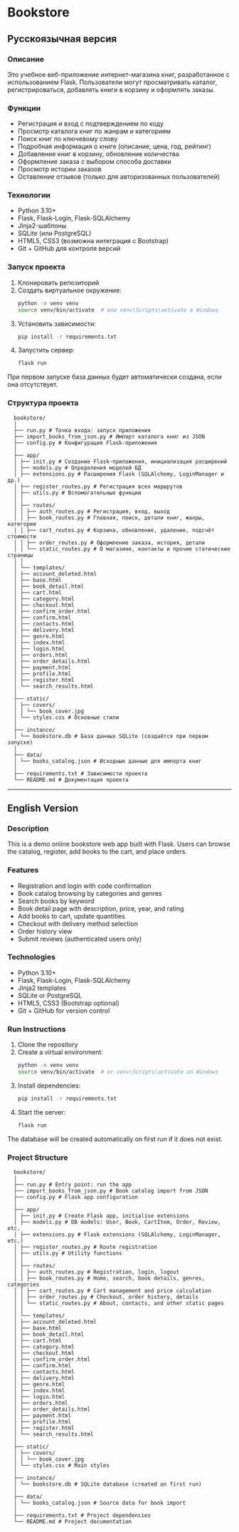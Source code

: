 # Bookstore

## Русскоязычная версия

### Описание

Это учебное веб-приложение интернет-магазина книг, разработанное с использованием Flask. Пользователи могут просматривать каталог, регистрироваться, добавлять книги в корзину и оформлять заказы.

### Функции

- Регистрация и вход с подтверждением по коду
- Просмотр каталога книг по жанрам и категориям
- Поиск книг по ключевому слову
- Подробная информация о книге (описание, цена, год, рейтинг)
- Добавление книг в корзину, обновление количества
- Оформление заказа с выбором способа доставки
- Просмотр истории заказов
- Оставление отзывов (только для авторизованных пользователей)

### Технологии

- Python 3.10+
- Flask, Flask-Login, Flask-SQLAlchemy
- Jinja2-шаблоны
- SQLite (или PostgreSQL)
- HTML5, CSS3 (возможна интеграция с Bootstrap)
- Git + GitHub для контроля версий

### Запуск проекта

1. Клонировать репозиторий
2. Создать виртуальное окружение:
   ```bash
   python -m venv venv
   source venv/bin/activate  # или venv\Scripts\activate в Windows
   ```
3. Установить зависимости:
   ```bash
   pip install -r requirements.txt
   ```
4. Запустить сервер:
   ```bash
   flask run
   ```

При первом запуске база данных будет автоматически создана, если она отсутствует.

### Структура проекта

      bookstore/
      │
      ├── run.py # Точка входа: запуск приложения
      ├── import_books_from_json.py # Импорт каталога книг из JSON
      ├── config.py # Конфигурация Flask-приложения
      │
      ├── app/
      │ ├── init.py # Создание Flask-приложения, инициализация расширений
      │ ├── models.py # Определения моделей БД
      │ ├── extensions.py # Расширения Flask (SQLAlchemy, LoginManager и др.)
      │ ├── register_routes.py # Регистрация всех маршрутов
      │ ├── utils.py # Вспомогательные функции
      │ │
      │ ├── routes/
      │ │ ├── auth_routes.py # Регистрация, вход, выход
      │ │ ├── book_routes.py # Главная, поиск, детали книг, жанры, категории
      │ │ ├── cart_routes.py # Корзина, обновление, удаление, подсчёт стоимости
      │ │ ├── order_routes.py # Оформление заказа, история, детали
      │ │ └── static_routes.py # О магазине, контакты и прочие статические страницы
      │ │
      │ └── templates/
      │ ├── account_deleted.html
      │ ├── base.html
      │ ├── book_detail.html
      │ ├── cart.html
      │ ├── category.html
      │ ├── checkout.html
      │ ├── confirm_order.html
      │ ├── confirm.html
      │ ├── contacts.html
      │ ├── delivery.html
      │ ├── genre.html
      │ ├── index.html
      │ ├── login.html
      │ ├── orders.html
      │ ├── order_details.html
      │ ├── payment.html
      │ ├── profile.html
      │ ├── register.html
      │ └── search_results.html
      │
      ├── static/
      │ ├── covers/
      │ │ └── book_cover.jpg
      │ └── styles.css # Основные стили
      │
      ├── instance/
      │ └── bookstore.db # База данных SQLite (создаётся при первом запуске)
      │
      ├── data/
      │ └── books_catalog.json # Исходные данные для импорта книг
      │
      ├── requirements.txt # Зависимости проекта
      └── README.md # Документация проекта


---

## English Version

### Description

This is a demo online bookstore web app built with Flask. Users can browse the catalog, register, add books to the cart, and place orders.

### Features

- Registration and login with code confirmation
- Book catalog browsing by categories and genres
- Search books by keyword
- Book detail page with description, price, year, and rating
- Add books to cart, update quantities
- Checkout with delivery method selection
- Order history view
- Submit reviews (authenticated users only)

### Technologies

- Python 3.10+
- Flask, Flask-Login, Flask-SQLAlchemy
- Jinja2 templates
- SQLite or PostgreSQL
- HTML5, CSS3 (Bootstrap optional)
- Git + GitHub for version control

### Run Instructions

1. Clone the repository
2. Create a virtual environment:
   ```bash
   python -m venv venv
   source venv/bin/activate  # or venv\Scripts\activate on Windows
   ```
3. Install dependencies:
   ```bash
   pip install -r requirements.txt
   ```
4. Start the server:
   ```bash
   flask run
   ```

The database will be created automatically on first run if it does not exist.

### Project Structure

      bookstore/
      │
      ├── run.py # Entry point: run the app
      ├── import_books_from_json.py # Book catalog import from JSON
      ├── config.py # Flask app configuration
      │
      ├── app/
      │ ├── init.py # Create Flask app, initialise extensions
      │ ├── models.py # DB models: User, Book, CartItem, Order, Review, etc.
      │ ├── extensions.py # Flask extensions (SQLAlchemy, LoginManager, etc.)
      │ ├── register_routes.py # Route registration
      │ ├── utils.py # Utility functions
      │ │
      │ ├── routes/
      │ │ ├── auth_routes.py # Registration, login, logout
      │ │ ├── book_routes.py # Home, search, book details, genres, categories
      │ │ ├── cart_routes.py # Cart management and price calculation
      │ │ ├── order_routes.py # Checkout, order history, details
      │ │ └── static_routes.py # About, contacts, and other static pages
      │ │
      │ └── templates/
      │ ├── account_deleted.html
      │ ├── base.html
      │ ├── book_detail.html
      │ ├── cart.html
      │ ├── category.html
      │ ├── checkout.html
      │ ├── confirm_order.html
      │ ├── confirm.html
      │ ├── contacts.html
      │ ├── delivery.html
      │ ├── genre.html
      │ ├── index.html
      │ ├── login.html
      │ ├── orders.html
      │ ├── order_details.html
      │ ├── payment.html
      │ ├── profile.html
      │ ├── register.html
      │ └── search_results.html
      │
      ├── static/
      │ ├── covers/
      │ │ └── book_cover.jpg
      │ └── styles.css # Main styles
      │
      ├── instance/
      │ └── bookstore.db # SQLite database (created on first run)
      │
      ├── data/
      │ └── books_catalog.json # Source data for book import
      │
      ├── requirements.txt # Project dependencies
      └── README.md # Project documentation
